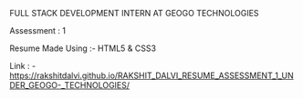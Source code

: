 
FULL STACK DEVELOPMENT INTERN AT GEOGO TECHNOLOGIES

Assessment : 1

Resume Made Using :- HTML5 & CSS3

Link : - https://rakshitdalvi.github.io/RAKSHIT_DALVI_RESUME_ASSESSMENT_1_UNDER_GEOGO-_TECHNOLOGIES/
